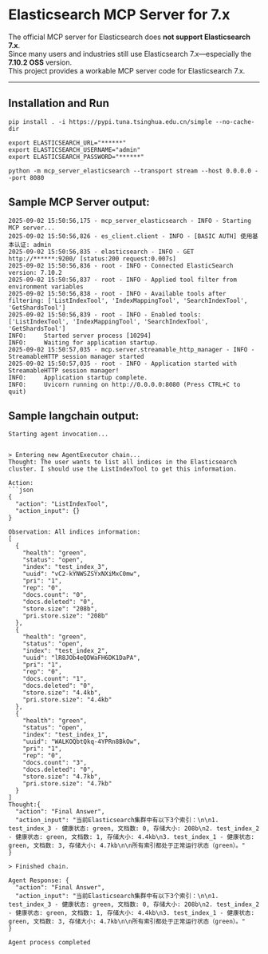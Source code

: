 # Elasticsearch MCP Server for 7.x

The official MCP server for Elasticsearch does **not support Elasticsearch 7.x**.  
Since many users and industries still use Elasticsearch 7.x—especially the **7.10.2 OSS** version.  
This project provides a workable MCP server code for Elasticsearch 7.x.

---

## Installation and Run

```
pip install . -i https://pypi.tuna.tsinghua.edu.cn/simple --no-cache-dir

export ELASTICSEARCH_URL="******"
export ELASTICSEARCH_USERNAME="admin"
export ELASTICSEARCH_PASSWORD="******"

python -m mcp_server_elasticsearch --transport stream --host 0.0.0.0 --port 8080
```

## Sample MCP Server output:

```
2025-09-02 15:50:56,175 - mcp_server_elasticsearch - INFO - Starting MCP server...
2025-09-02 15:50:56,826 - es_client.client - INFO - [BASIC AUTH] 使用基本认证: admin
2025-09-02 15:50:56,835 - elasticsearch - INFO - GET http://******:9200/ [status:200 request:0.007s]
2025-09-02 15:50:56,836 - root - INFO - Connected ElasticSearch version: 7.10.2
2025-09-02 15:50:56,837 - root - INFO - Applied tool filter from environment variables
2025-09-02 15:50:56,838 - root - INFO - Available tools after filtering: ['ListIndexTool', 'IndexMappingTool', 'SearchIndexTool', 'GetShardsTool']
2025-09-02 15:50:56,839 - root - INFO - Enabled tools: ['ListIndexTool', 'IndexMappingTool', 'SearchIndexTool', 'GetShardsTool']
INFO:     Started server process [10294]
INFO:     Waiting for application startup.
2025-09-02 15:50:57,035 - mcp.server.streamable_http_manager - INFO - StreamableHTTP session manager started
2025-09-02 15:50:57,035 - root - INFO - Application started with StreamableHTTP session manager!
INFO:     Application startup complete.
INFO:     Uvicorn running on http://0.0.0.0:8080 (Press CTRL+C to quit)
```

## Sample langchain output:

```
Starting agent invocation...


> Entering new AgentExecutor chain...
Thought: The user wants to list all indices in the Elasticsearch cluster. I should use the ListIndexTool to get this information.

Action:
```json
{
  "action": "ListIndexTool",
  "action_input": {}
}

Observation: All indices information:
[
  {
    "health": "green",
    "status": "open",
    "index": "test_index_3",
    "uuid": "vC2-kYNWSZSYxNXiMxC0mw",
    "pri": "1",
    "rep": "0",
    "docs.count": "0",
    "docs.deleted": "0",
    "store.size": "208b",
    "pri.store.size": "208b"
  },
  {
    "health": "green",
    "status": "open",
    "index": "test_index_2",
    "uuid": "lR8JOb4eQDWaFH6DK1DaPA",
    "pri": "1",
    "rep": "0",
    "docs.count": "1",
    "docs.deleted": "0",
    "store.size": "4.4kb",
    "pri.store.size": "4.4kb"
  },
  {
    "health": "green",
    "status": "open",
    "index": "test_index_1",
    "uuid": "WALKOQbtQkq-4YPRn8BkOw",
    "pri": "1",
    "rep": "0",
    "docs.count": "3",
    "docs.deleted": "0",
    "store.size": "4.7kb",
    "pri.store.size": "4.7kb"
  }
]
Thought:{
  "action": "Final Answer",
  "action_input": "当前Elasticsearch集群中有以下3个索引：\n\n1. test_index_3 - 健康状态: green, 文档数: 0, 存储大小: 208b\n2. test_index_2 - 健康状态: green, 文档数: 1, 存储大小: 4.4kb\n3. test_index_1 - 健康状态: green, 文档数: 3, 存储大小: 4.7kb\n\n所有索引都处于正常运行状态（green）。"
}

> Finished chain.

Agent Response: {
  "action": "Final Answer",
  "action_input": "当前Elasticsearch集群中有以下3个索引：\n\n1. test_index_3 - 健康状态: green, 文档数: 0, 存储大小: 208b\n2. test_index_2 - 健康状态: green, 文档数: 1, 存储大小: 4.4kb\n3. test_index_1 - 健康状态: green, 文档数: 3, 存储大小: 4.7kb\n\n所有索引都处于正常运行状态（green）。"
}

Agent process completed
```